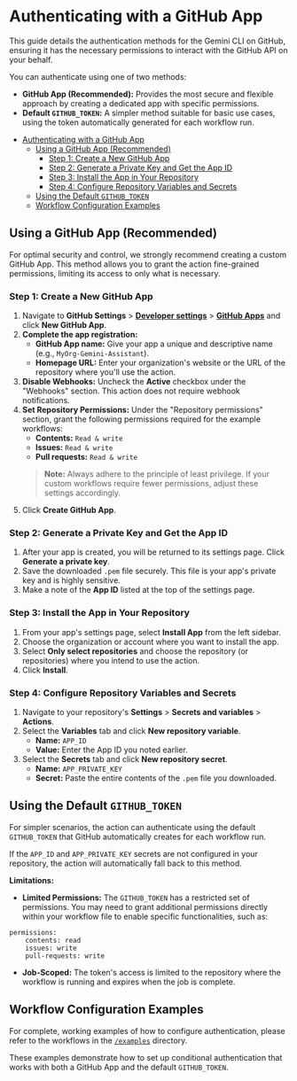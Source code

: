 # Authenticating with a GitHub App

This guide details the authentication methods for the Gemini CLI on GitHub, ensuring it has the necessary permissions to interact with the GitHub API on your behalf.

You can authenticate using one of two methods:
*   **GitHub App (Recommended):** Provides the most secure and flexible approach by creating a dedicated app with specific permissions.
*   **Default `GITHUB_TOKEN`:** A simpler method suitable for basic use cases, using the token automatically generated for each workflow run.
  
- [Authenticating with a GitHub App](#authenticating-with-a-github-app)
  - [Using a GitHub App (Recommended)](#using-a-github-app-recommended)
    - [Step 1: Create a New GitHub App](#step-1-create-a-new-github-app)
    - [Step 2: Generate a Private Key and Get the App ID](#step-2-generate-a-private-key-and-get-the-app-id)
    - [Step 3: Install the App in Your Repository](#step-3-install-the-app-in-your-repository)
    - [Step 4: Configure Repository Variables and Secrets](#step-4-configure-repository-variables-and-secrets)
  - [Using the Default `GITHUB_TOKEN`](#using-the-default-github_token)
  - [Workflow Configuration Examples](#workflow-configuration-examples)

## Using a GitHub App (Recommended)

For optimal security and control, we strongly recommend creating a custom GitHub App. This method allows you to grant the action fine-grained permissions, limiting its access to only what is necessary.

### Step 1: Create a New GitHub App

1.  Navigate to **GitHub Settings** > **[Developer settings](https://github.com/settings/developers)** > **[GitHub Apps](https://github.com/settings/apps)** and click **New GitHub App**.
2.  **Complete the app registration:**
    *   **GitHub App name:** Give your app a unique and descriptive name (e.g., `MyOrg-Gemini-Assistant`).
    *   **Homepage URL:** Enter your organization's website or the URL of the repository where you'll use the action.
3.  **Disable Webhooks:** Uncheck the **Active** checkbox under the "Webhooks" section. This action does not require webhook notifications.
4.  **Set Repository Permissions:** Under the "Repository permissions" section, grant the following permissions required for the example workflows:
    *   **Contents:** `Read & write`
    *   **Issues:** `Read & write`
    *   **Pull requests:** `Read & write`
    > **Note:** Always adhere to the principle of least privilege. If your custom workflows require fewer permissions, adjust these settings accordingly.
5.  Click **Create GitHub App**.

### Step 2: Generate a Private Key and Get the App ID

1.  After your app is created, you will be returned to its settings page. Click **Generate a private key**.
2.  Save the downloaded `.pem` file securely. This file is your app's private key and is highly sensitive.
3.  Make a note of the **App ID** listed at the top of the settings page.

### Step 3: Install the App in Your Repository

1.  From your app's settings page, select **Install App** from the left sidebar.
2.  Choose the organization or account where you want to install the app.
3.  Select **Only select repositories** and choose the repository (or repositories) where you intend to use the action.
4.  Click **Install**.

### Step 4: Configure Repository Variables and Secrets

1.  Navigate to your repository's **Settings** > **Secrets and variables** > **Actions**.
2.  Select the **Variables** tab and click **New repository variable**.
    *   **Name:** `APP_ID`
    *   **Value:** Enter the App ID you noted earlier.
3.  Select the **Secrets** tab and click **New repository secret**.
    *   **Name:** `APP_PRIVATE_KEY`
    *   **Secret:** Paste the entire contents of the `.pem` file you downloaded.


## Using the Default `GITHUB_TOKEN`

For simpler scenarios, the action can authenticate using the default `GITHUB_TOKEN` that GitHub automatically creates for each workflow run.

If the `APP_ID` and `APP_PRIVATE_KEY` secrets are not configured in your repository, the action will automatically fall back to this method.

**Limitations:**

*   **Limited Permissions:** The `GITHUB_TOKEN` has a restricted set of permissions. You may need to grant additional permissions directly within your workflow file to enable specific functionalities, such as:

```
permissions:                                                                                 
    contents: read                                                                             
    issues: write                                                                              
    pull-requests: write
```

*   **Job-Scoped:** The token's access is limited to the repository where the workflow is running and expires when the job is complete.


## Workflow Configuration Examples

For complete, working examples of how to configure authentication, please refer to the workflows in the [`/examples`](../examples) directory.

These examples demonstrate how to set up conditional authentication that works with both a GitHub App and the default `GITHUB_TOKEN`.
